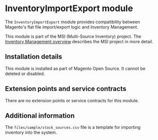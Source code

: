 # InventoryImportExport module

The `InventoryImportExport` module provides compatibility between Magento's flat file import/export logic and Inventory Management.

This module is part of the MSI (Multi-Source Inventory) project. The 
[Inventory Management overview](https://devdocs.magento.com/guides/v2.3/inventory/index.html)
describes the MSI project in more detail.
 
## Installation details

This module is installed as part of Magento Open Source. It cannot be deleted or disabled.

## Extension points and service contracts

There are no extension points or service contracts for this module.

## Additional information

The `files/sample/stock_sources.csv` file is a template for importing inventory into the system.
